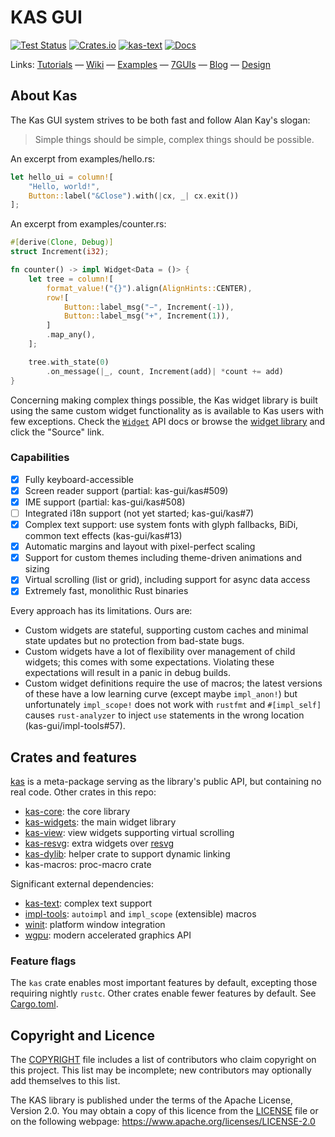 KAS GUI
=======

[![Test Status](https://github.com/kas-gui/kas/workflows/Tests/badge.svg)](https://github.com/kas-gui/kas/actions)
[![Crates.io](https://img.shields.io/crates/v/kas.svg)](https://crates.io/crates/kas)
[![kas-text](https://img.shields.io/badge/GitHub-kas--text-blueviolet)](https://github.com/kas-gui/kas-text/)
[![Docs](https://docs.rs/kas/badge.svg)](https://docs.rs/kas)

Links: [Tutorials](https://kas-gui.github.io/tutorials/) — [Wiki](https://github.com/kas-gui/kas/wiki/Getting-started) — [Examples](examples) — [7GUIs](https://github.com/kas-gui/7guis/) — [Blog](https://kas-gui.github.io/blog/) — [Design](https://github.com/kas-gui/design)


About Kas
---------

The Kas GUI system strives to be both fast and follow Alan Kay's slogan:

> Simple things should be simple, complex things should be possible.

An excerpt from examples/hello.rs:
```rust
let hello_ui = column![
    "Hello, world!",
    Button::label("&Close").with(|cx, _| cx.exit())
];
```

An excerpt from examples/counter.rs:
```rust
#[derive(Clone, Debug)]
struct Increment(i32);

fn counter() -> impl Widget<Data = ()> {
    let tree = column![
        format_value!("{}").align(AlignHints::CENTER),
        row![
            Button::label_msg("−", Increment(-1)),
            Button::label_msg("+", Increment(1)),
        ]
        .map_any(),
    ];

    tree.with_state(0)
        .on_message(|_, count, Increment(add)| *count += add)
}
```

Concerning making complex things possible, the Kas widget library is built using the same custom widget functionality as is available to Kas users with few exceptions. Check the [`Widget`](https://docs.rs/kas/latest/kas/trait.Widget.html) API docs or browse the [widget library](https://docs.rs/kas/latest/kas/widgets/index.html) and click the "Source" link.

### Capabilities

- [x] Fully keyboard-accessible
- [x] Screen reader support (partial: kas-gui/kas#509)
- [x] IME support (partial: kas-gui/kas#508)
- [ ] Integrated i18n support (not yet started;  kas-gui/kas#7)
- [x] Complex text support: use system fonts with glyph fallbacks, BiDi, common text effects (kas-gui/kas#13)
- [x] Automatic margins and layout with pixel-perfect scaling
- [x] Support for custom themes including theme-driven animations and sizing
- [x] Virtual scrolling (list or grid), including support for async data access
- [x] Extremely fast, monolithic Rust binaries

Every approach has its limitations. Ours are:

-   Custom widgets are stateful, supporting custom caches and minimal state updates but no protection from bad-state bugs.
-   Custom widgets have a lot of flexibility over management of child widgets; this comes with some expectations. Violating these expectations will result in a panic in debug builds.
-   Custom widget definitions require the use of macros; the latest versions of these have a low learning curve (except maybe `impl_anon!`) but unfortunately `impl_scope!` does not work with `rustfmt` and `#[impl_self]` causes `rust-analyzer` to inject `use` statements in the wrong location (kas-gui/impl-tools#57).


Crates and features
-------------------

[kas] is a meta-package serving as the library's public API, but containing no real code. Other crates in this repo:

-   [kas-core](https://docs.rs/kas-core): the core library
-   [kas-widgets](https://docs.rs/kas-widgets): the main widget library
-   [kas-view](https://docs.rs/kas-view): view widgets supporting virtual scrolling
-   [kas-resvg](https://docs.rs/kas-resvg): extra widgets over [resvg](https://crates.io/crates/resvg)
-   [kas-dylib](https://crates.io/crates/kas-dylib): helper crate to support dynamic linking
-   kas-macros: proc-macro crate

Significant external dependencies:

-   [kas-text](https://crates.io/crates/kas-text): complex text support
-   [impl-tools](https://crates.io/crates/impl-tools): `autoimpl` and `impl_scope` (extensible) macros
-   [winit](https://github.com/rust-windowing/winit): platform window integration
-   [wgpu](https://github.com/gfx-rs/wgpu): modern accelerated graphics API

### Feature flags

The `kas` crate enables most important features by default, excepting those
requiring nightly `rustc`. Other crates enable fewer features by default.
See [Cargo.toml](https://github.com/kas-gui/kas/blob/master/Cargo.toml#L29).

[kas]: https://docs.rs/kas


Copyright and Licence
---------------------

The [COPYRIGHT](COPYRIGHT) file includes a list of contributors who claim
copyright on this project. This list may be incomplete; new contributors may
optionally add themselves to this list.

The KAS library is published under the terms of the Apache License, Version 2.0.
You may obtain a copy of this licence from the [LICENSE](LICENSE) file or on
the following webpage: <https://www.apache.org/licenses/LICENSE-2.0>
